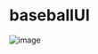 # baseballUI

![image](https://user-images.githubusercontent.com/24362003/45958308-81c31400-bfed-11e8-86b0-ff923456eed8.png) 
